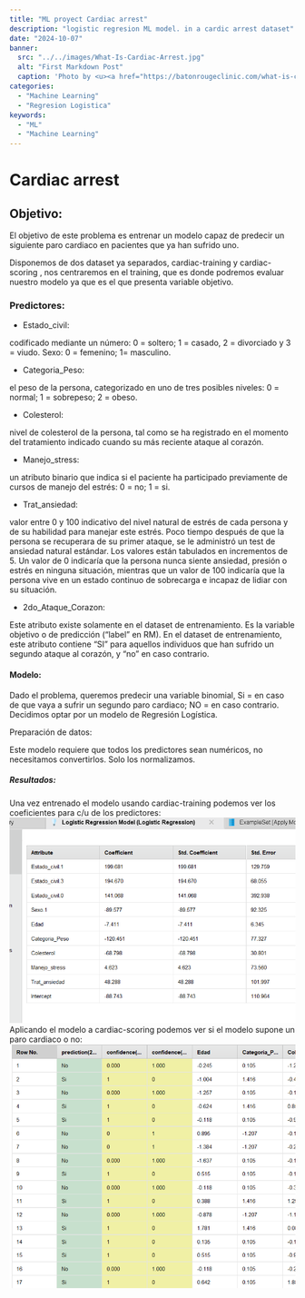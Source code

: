 ```yaml
---
title: "ML proyect Cardiac arrest"
description: "logistic regresion ML model. in a cardic arrest dataset"
date: "2024-10-07"
banner:
  src: "../../images/What-Is-Cardiac-Arrest.jpg"
  alt: "First Markdown Post"
  caption: 'Photo by <u><a href="https://batonrougeclinic.com/what-is-cardiac-arrest/">https://batonrougeclinic.com/what-is-cardiac-arrest/</a></u>'
categories:
  - "Machine Learning"
  - "Regresion Logistica"
keywords:
  - "ML"
  - "Machine Learning"
---
```


# Cardiac arrest

## Objetivo:

El objetivo de este problema es entrenar un modelo capaz de predecir un siguiente paro cardiaco en pacientes que ya han sufrido uno.

Disponemos de dos dataset ya separados, cardiac-training y cardiac-scoring , nos centraremos en el training, que es donde podremos evaluar nuestro modelo ya que es el que presenta variable objetivo.

### Predictores:

- Estado_civil:

codificado mediante un número: 0 = soltero; 1 = casado, 2 = divorciado y 3 = viudo. Sexo: 0 = femenino; 1= masculino.

- Categoria_Peso:

el peso de la persona, categorizado en uno de tres posibles niveles: 0 = normal; 1 = sobrepeso; 2 = obeso.

- Colesterol:

nivel de colesterol de la persona, tal como se ha registrado en el momento del tratamiento indicado cuando su más reciente ataque al corazón.

- Manejo_stress:

un atributo binario que indica si el paciente ha participado previamente de cursos de manejo del estrés: 0 = no; 1 = si.

- Trat_ansiedad:

valor entre 0 y 100 indicativo del nivel natural de estrés de cada persona y de su habilidad para manejar este estrés. Poco tiempo después de que la persona se recuperara de su primer ataque, se le administró un test de ansiedad natural estándar. Los valores están tabulados en incrementos de 5. Un valor de 0 indicaría que la persona nunca siente ansiedad, presión o estrés en ninguna situación, mientras que un valor de 100 indicaría que la persona vive en un estado continuo de sobrecarga e incapaz de lidiar con su situación.

- 2do_Ataque_Corazon:

Este atributo existe solamente en el dataset de entrenamiento. Es la variable objetivo o de predicción (“label” en RM). En el dataset de entrenamiento, este atributo contiene “SI” para aquellos individuos que han sufrido un segundo ataque al corazón, y “no” en caso contrario.

#### Modelo:

Dado el problema, queremos predecir una variable binomial, Si = en caso de que vaya a sufrir un segundo paro cardiaco; NO = en caso contrario. Decidimos optar por un modelo de Regresión Logística.

Preparación de datos:

Este modelo requiere que todos los predictores sean numéricos, no necesitamos convertirlos. Solo los normalizamos.

##### Resultados:

Una vez entrenado el modelo usando cardiac-training podemos ver los coeficientes para c/u de los predictores:
![Texto alternativo](coeficientes.png "coeficientes")
Aplicando el modelo a cardiac-scoring podemos ver si el modelo supone un paro cardiaco o no:
![Texto alternativo](./predicciones.png "predicciones")
